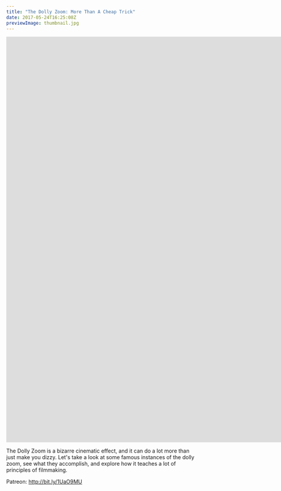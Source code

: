 ```yaml
---
title: "The Dolly Zoom: More Than A Cheap Trick"
date: 2017-05-24T16:25:08Z
previewImage: thumbnail.jpg
---
```


<iframe width="1920" height="1080" src="https://www.youtube.com/embed/u5JBlwlnJX0" frameborder="0" allow="accelerometer; autoplay; clipboard-write; encrypted-media; gyroscope; picture-in-picture" allowfullscreen></iframe>

The Dolly Zoom is a bizarre cinematic effect, and it can do a lot more than just make you dizzy. Let's take a look at some famous instances of the dolly zoom, see what they accomplish, and explore how it teaches a lot of principles of filmmaking.

Patreon: http://bit.ly/1UaO9MU